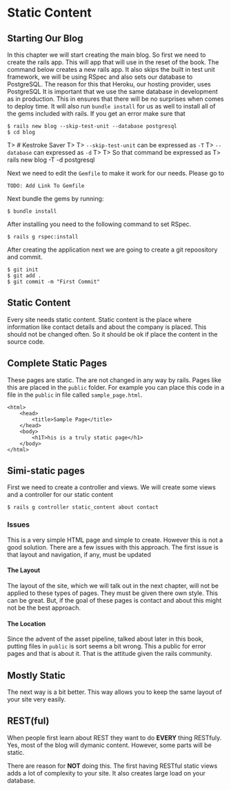 # Static Content

## Starting Our Blog
In this chapter we will start creating the main blog. So first we need to create the rails app. This will app that will use in the reset of the book. The command below creates a new rails app. It also skips the built in test unit framework, we will be using RSpec and also sets our database to PostgreSQL. The reason for this that Heroku, our hosting provider, uses PostgreSQL It is important that we use the same database in development as in production. This in ensures that there will be no surprises when comes to deploy time. It will also run `bundle install` for us as well to install all of the gems included with rails. If you get an error make sure that

	$ rails new blog --skip-test-unit --database postgresql
	$ cd blog

T> # Kestroke Saver
T>
T> `--skip-test-unit` can be expressed as `-T`
T> `--database` can expressed as `-d`
T>
T> So that command be expressed as
T> rails new blog -T -d postgresql

Next we need to edit the `Gemfile` to make it work for our needs. Please go to

	TODO: Add Link To Gemfile

Next bundle the gems by running:

	$ bundle install

After installing you need to the following command to set RSpec.

	$ rails g rspec:install

After creating the application next we are going to create a git repoository and commit.

	$ git init
	$ git add .
	$ git commit -m "First Commit"

## Static Content
Every site needs static content. Static content is the place where information like contact details and about the company is placed. This should not be changed often. So it should be ok if place the content in the source code.


## Complete Static Pages

These pages are static. The are not changed in any way by rails. Pages like this are placed in the `public` folder. For example you can place this code in a file in the `public` in file called `sample_page.html`.

	<html>
		<head>
			<title>Sample Page</title>
		</head>
		<body>
			<h1T>his is a truly static page</h1>
		</body>
	</html>

## Simi-static pages 
First we need to create a controller and views. We will create some views and a controller for our static content

    $ rails g controller static_content about contact


### Issues
This is a very simple HTML page and simple to create. However this is not a good solution. There are a few issues with this approach. The first issue is that layout and navigation, if any, must be updated

#### The Layout
The layout of the site, which we will talk out in the next chapter, will not be applied to these types of pages. They must be given there own style. This can be great.
But, if the goal of these pages is contact and about this might not be the best approach.

#### The Location
Since the advent of the asset pipeline, talked about later in this book, putting files in `public` is sort seems a bit wrong. This a public for error pages and that is about it. That is the attitude given the rails community.

## Mostly Static
The next way is a bit better. This way allows you to keep the same layout of your site very easily.

## REST(ful)
When people first learn about REST they want to do **EVERY** thing RESTfuly. Yes, most of the blog will dymanic content. However, some parts will be static.

There are reason for **NOT** doing this. The first having RESTful static views adds a lot of complexity to your site. It also creates large load on your database.

